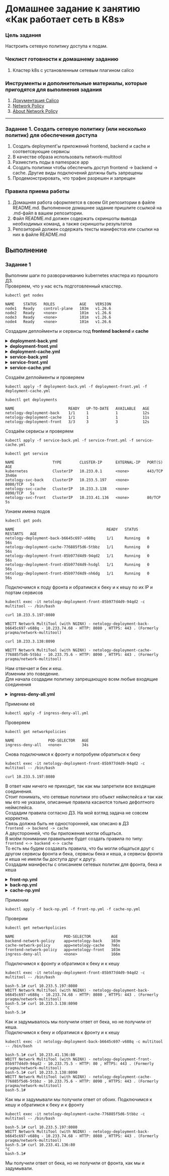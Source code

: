 # Домашнее задание к занятию «Как работает сеть в K8s»

### Цель задания

Настроить сетевую политику доступа к подам.

### Чеклист готовности к домашнему заданию

1. Кластер k8s с установленным сетевым плагином calico

### Инструменты и дополнительные материалы, которые пригодятся для выполнения задания

1. [Документация Calico](https://www.tigera.io/project-calico/)
2. [Network Policy](https://kubernetes.io/docs/concepts/services-networking/network-policies/)
3. [About Network Policy](https://docs.projectcalico.org/about/about-network-policy)

-----

### Задание 1. Создать сетевую политику (или несколько политик) для обеспечения доступа

1. Создать deployment'ы приложений frontend, backend и cache и соответсвующие сервисы
2. В качестве образа использовать network-multitool
3. Разместить поды в namespace app
4. Создать политики чтобы обеспечить доступ frontend -> backend -> cache. Другие виды подключений должны быть запрещены
5. Продемонстрировать, что трафик разрешен и запрещен

### Правила приема работы

1. Домашняя работа оформляется в своем Git репозитории в файле README.md. Выполненное домашнее задание пришлите ссылкой на .md-файл в вашем репозитории.
2. Файл README.md должен содержать скриншоты вывода необходимых команд, а также скриншоты результатов
3. Репозиторий должен содержать тексты манифестов или ссылки на них в файле README.md


## Выполнение
### Задание 1  

Выполним шаги по разворачиванию kubernetes кластера из прошлого ДЗ.  
Проверяем, что у нас есть подготовленный класстер.  
```
kubectl get nodes
```
```
NAME    STATUS   ROLES           AGE    VERSION
node1   Ready    control-plane   103m   v1.26.6
node2   Ready    <none>          101m   v1.26.6
node3   Ready    <none>          101m   v1.26.6
node4   Ready    <none>          101m   v1.26.6
```
Создадим деплойменты и сервисы под **frontend** **backend** и **cache**

<details>

  <summary><b>deployment-back.yml</b></summary>
  
```yml
apiVersion: apps/v1
kind: Deployment
metadata:
  name: netology-deployment-back
  labels:
    app: netology-back
spec:
  replicas: 1
  selector:
    matchLabels:
      app: netology-back
  template:
    metadata:
      labels:
        app: netology-back
    spec:
      containers:
      - name: multitool
        image: wbitt/network-multitool
        env:
          - name: HTTP_PORT
            value: "8080"
        ports:
        - containerPort: 8080
```
</details>

<details>

  <summary><b>deployment-front.yml</b></summary>
  
```yml
apiVersion: apps/v1
kind: Deployment
metadata:
  name: netology-deployment-front
  labels:
    app: netology-front
spec:
  replicas: 3
  selector:
    matchLabels:
      app: netology-front
  template:
    metadata:
      labels:
        app: netology-front
    spec:
      containers:
      - name: multitool
        image: wbitt/network-multitool
        ports:
        - containerPort: 80
```
</details>

<details>

  <summary><b>deployment-cache.yml</b></summary>
  
```yml
apiVersion: apps/v1
kind: Deployment
metadata:
  name: netology-deployment-cache
  labels:
    app: netology-cache
spec:
  replicas: 1
  selector:
    matchLabels:
      app: netology-cache
  template:
    metadata:
      labels:
        app: netology-cache
    spec:
      containers:
      - name: multitool
        image: wbitt/network-multitool
        env:
          - name: HTTP_PORT
            value: "8090"
        ports:
        - containerPort: 8090

```
</details>

<details>

  <summary><b>service-back.yml</b></summary>
  
```yml
apiVersion: v1
kind: Service
metadata:
  name: netology-svc-back
spec:
  selector:
    app: netology-back
  ports:
    - name: multitool-http
      protocol: TCP
      port: 8080
      targetPort: 8080
```
</details>

<details>

  <summary><b>service-front.yml</b></summary>
  
```yml
apiVersion: v1
kind: Service
metadata:
  name: netology-svc-front
spec:
  selector:
    app: netology-front
  ports:
    - name: nginx
      protocol: TCP
      port: 80
      targetPort: 80
```
</details>

<details>

  <summary><b>service-cache.yml</b></summary>
  
```yml
apiVersion: v1
kind: Service
metadata:
  name: netology-svc-cache
spec:
  selector:
    app: netology-cache
  ports:
    - name: multitool-http
      protocol: TCP
      port: 8090
      targetPort: 8090
```
</details>

Создаём деплойменты и проверяем
```
kubectl apply -f deployment-back.yml -f deployment-front.yml -f deployment-cache.yml
```
```
kubectl get deployments
```
```
NAME                        READY   UP-TO-DATE   AVAILABLE   AGE
netology-deployment-back    1/1     1            1           12s
netology-deployment-cache   1/1     1            1           11s
netology-deployment-front   3/3     3            3           12s

```
Создаём сервисы и проверяем
```
kubectl apply -f service-back.yml -f service-front.yml -f service-cache.yml
```
```
kubectl get service
```
```
NAME                 TYPE        CLUSTER-IP      EXTERNAL-IP   PORT(S)    AGE
kubernetes           ClusterIP   10.233.0.1      <none>        443/TCP    3h46m
netology-svc-back    ClusterIP   10.233.5.197    <none>        8080/TCP   5s
netology-svc-cache   ClusterIP   10.233.3.138    <none>        8090/TCP   5s
netology-svc-front   ClusterIP   10.233.41.136   <none>        80/TCP     5s
```
Узнаем имена подов
```
kubectl get pods
```
```
NAME                                         READY   STATUS    RESTARTS   AGE
netology-deployment-back-b6645c697-v688q     1/1     Running   0          56s
netology-deployment-cache-776885f5d6-5tbbz   1/1     Running   0          56s
netology-deployment-front-85b977d4d9-94qd2   1/1     Running   0          56s
netology-deployment-front-85b977d4d9-hsdgl   1/1     Running   0          56s
netology-deployment-front-85b977d4d9-nh6dg   1/1     Running   0          56s
```
Подключимся к поду фронта и обратимся к беку и к кешу по их IP и портам сервисов
```
kubectl exec -it netology-deployment-front-85b977d4d9-94qd2 -c multitool -- /bin/bash
```
```
curl 10.233.5.197:8080
```
```
WBITT Network MultiTool (with NGINX) - netology-deployment-back-b6645c697-v688q - 10.233.74.68 - HTTP: 8080 , HTTPS: 443 . (Formerly praqma/network-multitool)
```
```
curl 10.233.3.138:8090
```
```
WBITT Network MultiTool (with NGINX) - netology-deployment-cache-776885f5d6-5tbbz - 10.233.75.6 - HTTP: 8090 , HTTPS: 443 . (Formerly praqma/network-multitool)
```
Нам отвечает и бек и кеш.  
Изменим это поведение.  
Для начала создадим политику запрещающую всем любые входящие соединения

<details>

  <summary><b>ingress-deny-all.yml</b></summary>
  
```yml
apiVersion: networking.k8s.io/v1
kind: NetworkPolicy
metadata:
  name: ingress-deny-all
spec:
  podSelector: {}
  policyTypes:
    - Ingress
```
</details>

Применим её
```
kubectl apply -f ingress-deny-all.yml
```
Проверяем
```
kubectl get networkpolicies
```
```
NAME               POD-SELECTOR   AGE
ingress-deny-all   <none>         34s
```
Снова подключимся к фронту и попробуем обратиться к беку
```
kubectl exec -it netology-deployment-front-85b977d4d9-94qd2 -c multitool -- /bin/bash
```
```
curl 10.233.5.197:8080
```
В ответ нам ничего не приходит, так как мы запретили все входящие соединения.  
Стоит понимать, что сетевые политики это объект неймспейса и так как мы его не указали, описанные правила касаются только дефолтного неймспейса.  
Создадим правила согласно ДЗ.
На мой взгляд задача не совсем корректна.  
Связь должна быть не односторонней, как описано в ДЗ  
```frontend -> backend -> cache```  
А двусторонней, что бы приложения могли общаться.  
В моём понимании правильнее будет создать правила по типу:  
```frontend <-> backend <-> cache```  
То есть мы будем создавать правила, что бы могли общаться друг с другом сервисы фронта и бека, сервисы бека и кеша, а сервисы фронта и кеша не имели бы доступа друг к другу.   
Создадим манифесты с описанием сетевых политик для фронта, бека и кеша
<details>

  <summary><b>front-np.yml</b></summary>
  
```yml
apiVersion: networking.k8s.io/v1
kind: NetworkPolicy
metadata:
  name: frontend-network-policy
spec:
  podSelector:
    matchLabels:
      app: netology-front
  policyTypes:
    - Ingress
    - Egress
  ingress:
    - from:
        - podSelector:
            matchLabels:
              app: netology-back
  egress:
    - to:
        - podSelector:
            matchLabels:
              app: netology-back
```
</details>

<details>

  <summary><b>back-np.yml</b></summary>
  
```yml
apiVersion: networking.k8s.io/v1
kind: NetworkPolicy
metadata:
  name: backend-network-policy
spec:
  podSelector:
    matchLabels:
      app: netology-back
  policyTypes:
    - Ingress
    - Egress
  ingress:
    - from:
        - podSelector:
            matchExpressions:
              - {key: app, operator: In, values: [netology-front, netology-cache]}
  egress:
    - to:
        - podSelector:
            matchExpressions:
              - {key: app, operator: In, values: [netology-front, netology-cache]}
```
</details>

<details>

  <summary><b>cache-np.yml</b></summary>
  
```yml
apiVersion: networking.k8s.io/v1
kind: NetworkPolicy
metadata:
  name: cache-network-policy
spec:
  podSelector:
    matchLabels:
      app: netology-cache
  policyTypes:
    - Ingress
    - Egress
  ingress:
    - from:
        - podSelector:
            matchLabels:
              app: netology-back
  egress:
    - to:
        - podSelector:
            matchLabels:
              app: netology-back
```
</details>

Применим

```
kubectl apply -f back-np.yml -f front-np.yml -f cache-np.yml
```
Проверим
```
kubectl get networkpolicies
```
```
NAME                      POD-SELECTOR         AGE
backend-network-policy    app=netology-back    103m
cache-network-policy      app=netology-cache   7m6s
frontend-network-policy   app=netology-front   103m
ingress-deny-all          <none>               166m
```
Подключимся к фронту и обратимся к беку и к кешу
```
kubectl exec -it netology-deployment-front-85b977d4d9-94qd2 -c multitool -- /bin/bash
```
```
bash-5.1# curl 10.233.5.197:8080
WBITT Network MultiTool (with NGINX) - netology-deployment-back-b6645c697-v688q - 10.233.74.68 - HTTP: 8080 , HTTPS: 443 . (Formerly praqma/network-multitool)
bash-5.1# curl 10.233.3.138:8090
^C
bash-5.1#
```
Как и задумывалось мы получили ответ от бека, но не получили от кеша.  
Подключимся к беку и обратимся к фронту и к кешу
```
kubectl exec -it netology-deployment-back-b6645c697-v688q -c multitool -- /bin/bash
```
```
bash-5.1# curl 10.233.41.136:80
WBITT Network MultiTool (with NGINX) - netology-deployment-front-85b977d4d9-94qd2 - 10.233.75.5 - HTTP: 80 , HTTPS: 443 . (Formerly praqma/network-multitool)
bash-5.1# curl 10.233.3.138:8090
WBITT Network MultiTool (with NGINX) - netology-deployment-cache-776885f5d6-5tbbz - 10.233.75.6 - HTTP: 8090 , HTTPS: 443 . (Formerly praqma/network-multitool)
bash-5.1#
```
Как мы и задумывали мы получили ответ от обоих.
Подключимся к кешу и обратимся к беку и к фронту
```
kubectl exec -it netology-deployment-cache-776885f5d6-5tbbz -c multitool -- /bin/bash
```
```
bash-5.1# curl 10.233.5.197:8080
WBITT Network MultiTool (with NGINX) - netology-deployment-back-b6645c697-v688q - 10.233.74.68 - HTTP: 8080 , HTTPS: 443 . (Formerly praqma/network-multitool)
bash-5.1# curl 10.233.41.136:80
^C
bash-5.1#
```
Мы получили ответ от бека, но не получили от фронта, как мы и задумывали.




